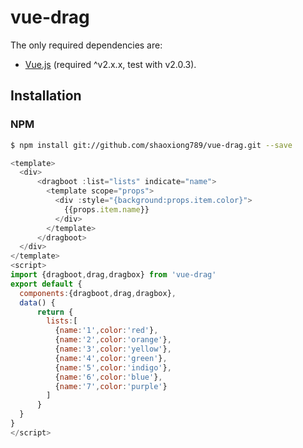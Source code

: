 # vue-drag
 The only required dependencies are:
* [Vue.js](http://vuejs.org/) (required ^v2.x.x, test with v2.0.3).

## Installation

### NPM
```bash
$ npm install git://github.com/shaoxiong789/vue-drag.git --save
```
```js
<template>
  <div>
      <dragboot :list="lists" indicate="name">
        <template scope="props">
          <div :style="{background:props.item.color}">
            {{props.item.name}}
          </div>
        </template>
      </dragboot>
  </div>
</template>
<script>
import {dragboot,drag,dragbox} from 'vue-drag'
export default {
  components:{dragboot,drag,dragbox},
  data() {
      return {
        lists:[
          {name:'1',color:'red'},
          {name:'2',color:'orange'},
          {name:'3',color:'yellow'},
          {name:'4',color:'green'},
          {name:'5',color:'indigo'},
          {name:'6',color:'blue'},
          {name:'7',color:'purple'}
        ]
      }
  }
}
</script>
```
